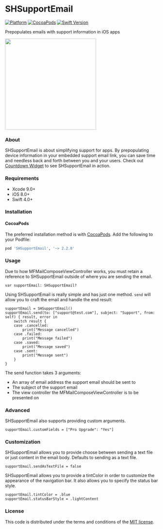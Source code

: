 # SHSupportEmail
[![Platform](https://img.shields.io/badge/platform-iOS-blue.svg?style=flat)](https://img.shields.io/badge/platform-iOS-blue.svg?style=flat) [![CocoaPods](https://img.shields.io/cocoapods/v/SHSupportEmail.svg?style=flat)](https://cocoapods.org/pods/SHSupportEmail) [![Swift Version](https://img.shields.io/badge/Swift-4.0+-F16D39.svg?style=flat)](https://developer.apple.com/swift)

Prepopulates emails with support information in iOS apps

<img src="/Screenshot.PNG" width="300">

### About
SHSupportEmail is about simplifying support for apps. By prepopulating device information in your embedded support email link, you can save time and needless back and forth between you and your users. Check out [Countdown Widget](https://itunes.apple.com/us/app/countdown-widget-keep-track/id917514700?mt=8) to see SHSupportEmail in action.

### Requirements
- Xcode 9.0+
- iOS 8.0+
- Swift 4.0+

### Installation
#### CocoaPods

The preferred installation method is with [CocoaPods](https://cocoapods.org). Add the following to your Podfile:
```ruby
pod 'SHSupportEmail', '~> 2.2.0'
```

### Usage
Due to how MFMailComposeViewController works, you must retain a reference to SHSupportEmail outside of where you are sending the email.

    var supportEmail: SHSupportEmail?

Using SHSupportEmail is really simple and has just one method. `send` will allow you to craft the email and handle the end result:

    supportEmail = SHSupportEmail()
    supportEmail.send(to: ["support@test.com"], subject: "Support", from: self) { result, error in
        switch result {
        case .cancelled:
            print("Message cancelled")
        case .failed:
            print("Message failed")
        case .saved:
            print("Message saved")
        case .sent:
            print("Message sent")
        }
    }

The send function takes 3 arguments:
- An array of email address the support email should be sent to
- The subject of the support email
- The view controller the MFMailComposeViewController is to be presented on

### Advanced
SHSupportEmail also supports providing custom arguments.

    supportEmail.customFields = ["Pro Upgrade": "Yes"]

### Customization
SHSupportEmail allows you to provide choose between sending a text file or just content in the email body. Defaults to sending as a text file.

    supportEmail.sendAsTextFile = false

SHSupportEmail allows you to provide a tintColor in order to customize the appearance of the navigation bar. It also allows you to specify the status bar style.

    supportEmail.tintColor = .blue
    supportEmail.statusBarStyle = .lightContent

### License

This code is distributed under the terms and conditions of the [MIT license](LICENSE).
